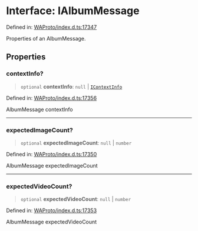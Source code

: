 # Interface: IAlbumMessage

Defined in: [WAProto/index.d.ts:17347](https://github.com/Fokusdotid/Baileys/blob/4cdf75fe48f9b13e8084d341633612ce49e934bd/WAProto/index.d.ts#L17347)

Properties of an AlbumMessage.

## Properties

### contextInfo?

> `optional` **contextInfo**: `null` \| [`IContextInfo`](../../../interfaces/IContextInfo.md)

Defined in: [WAProto/index.d.ts:17356](https://github.com/Fokusdotid/Baileys/blob/4cdf75fe48f9b13e8084d341633612ce49e934bd/WAProto/index.d.ts#L17356)

AlbumMessage contextInfo

***

### expectedImageCount?

> `optional` **expectedImageCount**: `null` \| `number`

Defined in: [WAProto/index.d.ts:17350](https://github.com/Fokusdotid/Baileys/blob/4cdf75fe48f9b13e8084d341633612ce49e934bd/WAProto/index.d.ts#L17350)

AlbumMessage expectedImageCount

***

### expectedVideoCount?

> `optional` **expectedVideoCount**: `null` \| `number`

Defined in: [WAProto/index.d.ts:17353](https://github.com/Fokusdotid/Baileys/blob/4cdf75fe48f9b13e8084d341633612ce49e934bd/WAProto/index.d.ts#L17353)

AlbumMessage expectedVideoCount
